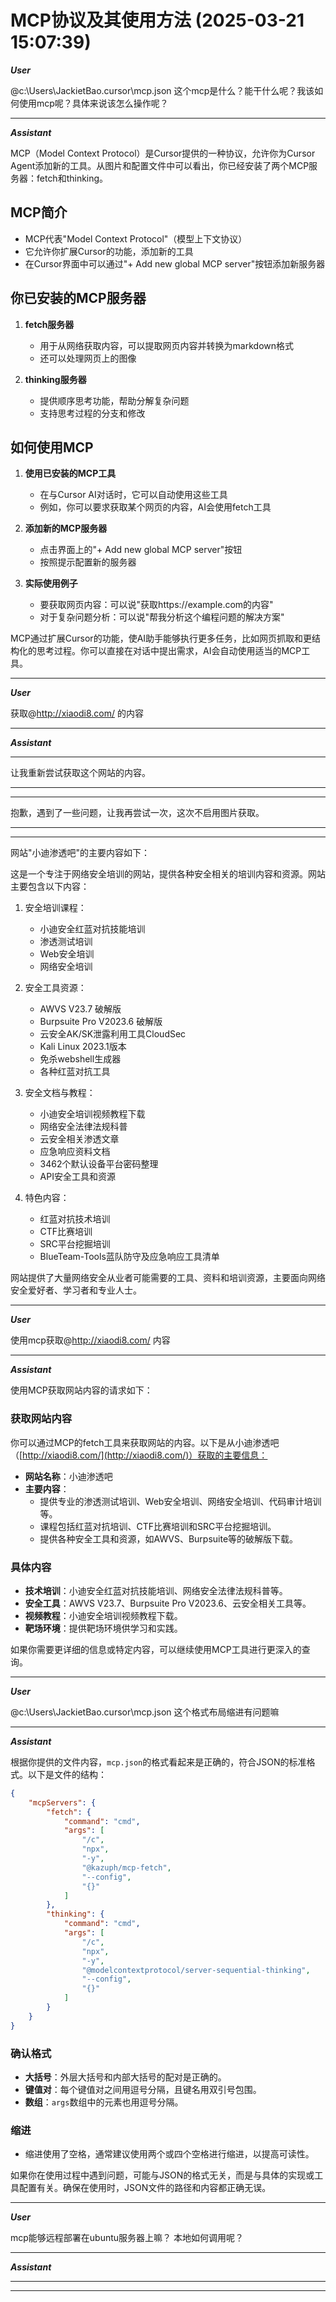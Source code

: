 <!-- Generated by SpecStory -->

# MCP协议及其使用方法 (2025-03-21 15:07:39)

_**User**_

@c:\Users\JackietBao\.cursor\mcp.json 这个mcp是什么？能干什么呢？我该如何使用mcp呢？具体来说该怎么操作呢？

---

_**Assistant**_

MCP（Model Context Protocol）是Cursor提供的一种协议，允许你为Cursor Agent添加新的工具。从图片和配置文件中可以看出，你已经安装了两个MCP服务器：fetch和thinking。

## MCP简介
- MCP代表"Model Context Protocol"（模型上下文协议）
- 它允许你扩展Cursor的功能，添加新的工具
- 在Cursor界面中可以通过"+ Add new global MCP server"按钮添加新服务器

## 你已安装的MCP服务器
1. **fetch服务器**
   - 用于从网络获取内容，可以提取网页内容并转换为markdown格式
   - 还可以处理网页上的图像

2. **thinking服务器**
   - 提供顺序思考功能，帮助分解复杂问题
   - 支持思考过程的分支和修改

## 如何使用MCP
1. **使用已安装的MCP工具**
   - 在与Cursor AI对话时，它可以自动使用这些工具
   - 例如，你可以要求获取某个网页的内容，AI会使用fetch工具

2. **添加新的MCP服务器**
   - 点击界面上的"+ Add new global MCP server"按钮
   - 按照提示配置新的服务器

3. **实际使用例子**
   - 要获取网页内容：可以说"获取https://example.com的内容"
   - 对于复杂问题分析：可以说"帮我分析这个编程问题的解决方案"

MCP通过扩展Cursor的功能，使AI助手能够执行更多任务，比如网页抓取和更结构化的思考过程。你可以直接在对话中提出需求，AI会自动使用适当的MCP工具。

---

_**User**_

获取@http://xiaodi8.com/ 的内容

---

_**Assistant**_



---

让我重新尝试获取这个网站的内容。

---



---

抱歉，遇到了一些问题，让我再尝试一次，这次不启用图片获取。

---



---

网站"小迪渗透吧"的主要内容如下：

这是一个专注于网络安全培训的网站，提供各种安全相关的培训内容和资源。网站主要包含以下内容：

1. 安全培训课程：
   - 小迪安全红蓝对抗技能培训
   - 渗透测试培训
   - Web安全培训
   - 网络安全培训

2. 安全工具资源：
   - AWVS V23.7 破解版
   - Burpsuite Pro V2023.6 破解版
   - 云安全AK/SK泄露利用工具CloudSec
   - Kali Linux 2023.1版本
   - 免杀webshell生成器
   - 各种红蓝对抗工具

3. 安全文档与教程：
   - 小迪安全培训视频教程下载
   - 网络安全法律法规科普
   - 云安全相关渗透文章
   - 应急响应资料文档
   - 3462个默认设备平台密码整理
   - API安全工具和资源

4. 特色内容：
   - 红蓝对抗技术培训
   - CTF比赛培训
   - SRC平台挖掘培训
   - BlueTeam-Tools蓝队防守及应急响应工具清单

网站提供了大量网络安全从业者可能需要的工具、资料和培训资源，主要面向网络安全爱好者、学习者和专业人士。

---

_**User**_

使用mcp获取@http://xiaodi8.com/ 内容

---

_**Assistant**_

使用MCP获取网站内容的请求如下：

### 获取网站内容
你可以通过MCP的fetch工具来获取网站的内容。以下是从小迪渗透吧（[http://xiaodi8.com/](http://xiaodi8.com/)）获取的主要信息：

- **网站名称**：小迪渗透吧
- **主要内容**：
  - 提供专业的渗透测试培训、Web安全培训、网络安全培训、代码审计培训等。
  - 课程包括红蓝对抗培训、CTF比赛培训和SRC平台挖掘培训。
  - 提供各种安全工具和资源，如AWVS、Burpsuite等的破解版下载。

### 具体内容
- **技术培训**：小迪安全红蓝对抗技能培训、网络安全法律法规科普等。
- **安全工具**：AWVS V23.7、Burpsuite Pro V2023.6、云安全相关工具等。
- **视频教程**：小迪安全培训视频教程下载。
- **靶场环境**：提供靶场环境供学习和实践。

如果你需要更详细的信息或特定内容，可以继续使用MCP工具进行更深入的查询。

---

_**User**_

@c:\Users\JackietBao\.cursor\mcp.json 这个格式布局缩进有问题嘛

---

_**Assistant**_

根据你提供的文件内容，`mcp.json`的格式看起来是正确的，符合JSON的标准格式。以下是文件的结构：

```json
{
    "mcpServers": {
        "fetch": {
            "command": "cmd",
            "args": [
                "/c",
                "npx",
                "-y",
                "@kazuph/mcp-fetch",
                "--config",
                "{}"
            ]
        },
        "thinking": {
            "command": "cmd",
            "args": [
                "/c",
                "npx",
                "-y",
                "@modelcontextprotocol/server-sequential-thinking",
                "--config",
                "{}"
            ]
        }
    }
}
```

### 确认格式
- **大括号**：外层大括号和内部大括号的配对是正确的。
- **键值对**：每个键值对之间用逗号分隔，且键名用双引号包围。
- **数组**：`args`数组中的元素也用逗号分隔。

### 缩进
- 缩进使用了空格，通常建议使用两个或四个空格进行缩进，以提高可读性。

如果你在使用过程中遇到问题，可能与JSON的格式无关，而是与具体的实现或工具配置有关。确保在使用时，JSON文件的路径和内容都正确无误。

---

_**User**_

mcp能够远程部署在ubuntu服务器上嘛？   本地如何调用呢？

---

_**Assistant**_



---



---

